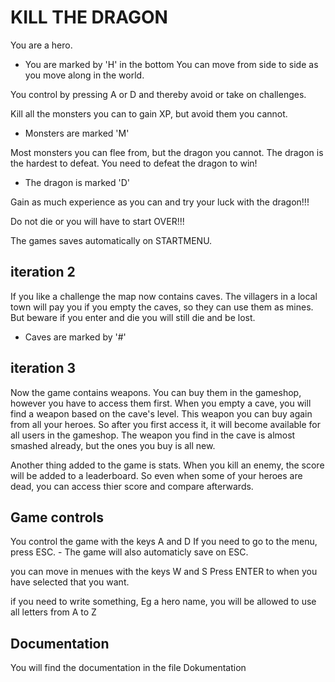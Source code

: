 # KILL THE DRAGON
You are a hero.
 - You are marked by 'H' in the bottom
You can move from side to side as you move along in the world.

You control by pressing A or D and thereby avoid or take on challenges.

Kill all the monsters you can to gain XP, but avoid them you cannot.
- Monsters are marked 'M'

Most monsters you can flee from, but the dragon you cannot.
The dragon is the hardest to defeat.
You need to defeat the dragon to win!
 - The dragon is marked 'D'

Gain as much experience as you can and try your luck with the dragon!!!

Do not die or you will have to start OVER!!!

The games saves automatically on STARTMENU.

## iteration 2
If you like a challenge the map now contains caves. The villagers in a local town will
pay you if you empty the caves, so they can use them as mines. 
But beware if you enter and die you will still die and be lost. 
- Caves are marked by '#'

## iteration 3
Now the game contains weapons. You can buy them in the gameshop, however you have to access them first.
When you empty a cave, you will find a weapon based on the cave's level. This weapon you can buy again from all your heroes.
So after you first access it, it will become available for all users in the gameshop. 
The weapon you find in the cave is almost smashed already, but the ones you buy is all new.

Another thing added to the game is stats. When you kill an enemy, the score will be added to a leaderboard. 
So even when some of your heroes are dead, you can access thier score and compare afterwards.

## Game controls
You control the game with the keys A and D
If you need to go to the menu, press ESC. - The game will also automaticly save on ESC.

you can move in menues with the keys W and S
Press ENTER to when you have selected that you want.

if you need to write something, Eg a hero name, you will be allowed to use all letters from A to Z

## Documentation
You will find the documentation in the file Dokumentation
